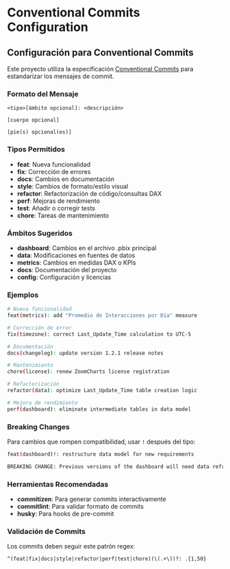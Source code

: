 # Conventional Commits Configuration

## Configuración para Conventional Commits

Este proyecto utiliza la especificación [Conventional Commits](https://www.conventionalcommits.org/es/) para estandarizar los mensajes de commit.

### Formato del Mensaje

```
<tipo>[ámbito opcional]: <descripción>

[cuerpo opcional]

[pie(s) opcional(es)]
```

### Tipos Permitidos

- **feat**: Nueva funcionalidad
- **fix**: Corrección de errores  
- **docs**: Cambios en documentación
- **style**: Cambios de formato/estilo visual
- **refactor**: Refactorización de código/consultas DAX
- **perf**: Mejoras de rendimiento
- **test**: Añadir o corregir tests
- **chore**: Tareas de mantenimiento

### Ámbitos Sugeridos

- **dashboard**: Cambios en el archivo .pbix principal
- **data**: Modificaciones en fuentes de datos
- **metrics**: Cambios en medidas DAX o KPIs
- **docs**: Documentación del proyecto
- **config**: Configuración y licencias

### Ejemplos

```bash
# Nueva funcionalidad
feat(metrics): add "Promedio de Interacciones por Día" measure

# Corrección de error
fix(timezone): correct Last_Update_Time calculation to UTC-5

# Documentación
docs(changelog): update version 1.2.1 release notes

# Mantenimiento
chore(license): renew ZoomCharts license registration

# Refactorización
refactor(data): optimize Last_Update_Time table creation logic

# Mejora de rendimiento
perf(dashboard): eliminate intermediate tables in data model
```

### Breaking Changes

Para cambios que rompen compatibilidad, usar `!` después del tipo:

```bash
feat(dashboard)!: restructure data model for new requirements

BREAKING CHANGE: Previous versions of the dashboard will need data refresh
```

### Herramientas Recomendadas

- **commitizen**: Para generar commits interactivamente
- **commitlint**: Para validar formato de commits
- **husky**: Para hooks de pre-commit

### Validación de Commits

Los commits deben seguir este patrón regex:
```regex
^(feat|fix|docs|style|refactor|perf|test|chore)(\(.+\))?: .{1,50}
```